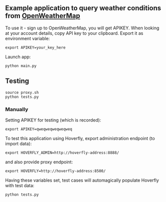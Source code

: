 ## Example application to query weather conditions from [OpenWeatherMap](http://openweathermap.org/)

To use it - sign up to OpenWeatherMap, you will get APIKEY. When looking at your account details, copy API key to your clipboard. Export it as environment variable:

    export APIKEY=your_key_here

 Launch app: 

    python main.py

## Testing

    source proxy.sh
    python tests.py

### Manually

Setting APIKEY for testing (which is recorded):

    export APIKEY=qweqweqweqweqweq

To test this application using Hoverfly, export administration endpoint (to import data):

    export HOVERFLY_ADMIN=http://hoverfly-address:8888/
    
and also provide proxy endpoint:

    export HOVERFLY=http://hoverfly-address:8500/
    
Having these variables set, test cases will automagically populate Hoverfly with test data:

    python tests.py

